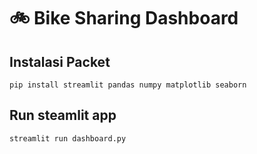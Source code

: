 # 🚲 Bike Sharing Dashboard

## Instalasi Packet
```
pip install streamlit pandas numpy matplotlib seaborn
```

## Run steamlit app
```
streamlit run dashboard.py
```
